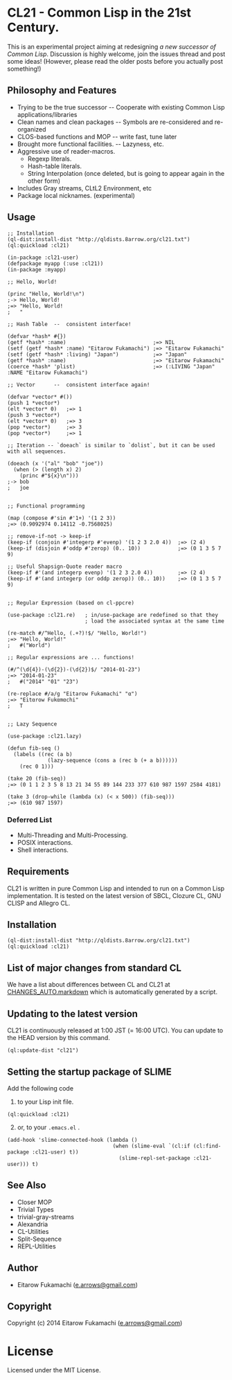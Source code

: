 # CL21 - Common Lisp in the 21st Century.

This is an experimental project aiming at redesigning *a new successor of Common Lisp*.
Discussion is highly welcome, join the issues thread and post some ideas!
(However, please read the older posts before you actually post something!)

<!-- The aim is both at -->
<!-- catching the newcomer's eye and still attracting the old-lispers -->

## Philosophy and Features

* Trying to be the true successor -- Cooperate with existing Common Lisp applications/libraries
* Clean names and clean packages -- Symbols are re-considered and re-organized
* CLOS-based functions and MOP -- write fast, tune later
* Brought more functional facilities. -- Lazyness, etc.
* Aggressive use of reader-macros.
  * Regexp literals.
  * Hash-table literals.
  * String Interpolation (once deleted, but is going to appear again in the other
    form)
* Includes Gray streams, CLtL2 Environment, etc
* Package local nicknames. (experimental)

## Usage

```common-lisp
;; Installation
(ql-dist:install-dist "http://qldists.8arrow.org/cl21.txt")
(ql:quickload :cl21)

(in-package :cl21-user)
(defpackage myapp (:use :cl21))
(in-package :myapp)

;; Hello, World!

(princ "Hello, World!\n")
;-> Hello, World!
;=> "Hello, World!
;   "

;; Hash Table  --  consistent interface!

(defvar *hash* #{})
(getf *hash* :name)                            ;=> NIL
(setf (getf *hash* :name) "Eitarow Fukamachi") ;=> "Eitarow Fukamachi"
(setf (getf *hash* :living) "Japan")           ;=> "Japan"
(getf *hash* :name)                            ;=> "Eitarow Fukamachi"
(coerce *hash* 'plist)                         ;=> (:LIVING "Japan" :NAME "Eitarow Fukamachi")

;; Vector      --  consistent interface again!

(defvar *vector* #())
(push 1 *vector*)
(elt *vector* 0)   ;=> 1
(push 3 *vector*)
(elt *vector* 0)   ;=> 3
(pop *vector*)     ;=> 3
(pop *vector*)     ;=> 1

;; Iteration -- `doeach` is similar to `dolist`, but it can be used with all sequences.

(doeach (x '("al" "bob" "joe"))
  (when (> (length x) 2)
    (princ #"${x}\n")))
;-> bob
;   joe


;; Functional programming

(map (compose #'sin #'1+) '(1 2 3))
;=> (0.9092974 0.14112 -0.7568025)

;; remove-if-not -> keep-if
(keep-if (conjoin #'integerp #'evenp) '(1 2 3 2.0 4))  ;=> (2 4)
(keep-if (disjoin #'oddp #'zerop) (0.. 10))            ;=> (0 1 3 5 7 9)

;; Useful Shapsign-Quote reader macro
(keep-if #'(and integerp evenp) '(1 2 3 2.0 4))        ;=> (2 4)
(keep-if #'(and integerp (or oddp zerop)) (0.. 10))    ;=> (0 1 3 5 7 9)


;; Regular Expression (based on cl-ppcre)

(use-package :cl21.re)   ; in/use-package are redefined so that they
                         ; load the associated syntax at the same time

(re-match #/^Hello, (.+?)!$/ "Hello, World!")
;=> "Hello, World!"
;   #("World")

;; Regular expressions are ... functions!

(#/^(\d{4})-(\d{2})-(\d{2})$/ "2014-01-23")
;=> "2014-01-23"
;   #("2014" "01" "23")

(re-replace #/a/g "Eitarow Fukamachi" "α")
;=> "Eitαrow Fukαmαchi"
;   T


;; Lazy Sequence

(use-package :cl21.lazy)

(defun fib-seq ()
  (labels ((rec (a b)
             (lazy-sequence (cons a (rec b (+ a b))))))
    (rec 0 1)))

(take 20 (fib-seq))
;=> (0 1 1 2 3 5 8 13 21 34 55 89 144 233 377 610 987 1597 2584 4181)

(take 3 (drop-while (lambda (x) (< x 500)) (fib-seq)))
;=> (610 987 1597)
```

### Deferred List

* Multi-Threading and Multi-Processing.
* POSIX interactions.
* Shell interactions.

## Requirements

CL21 is written in pure Common Lisp and intended to run on a Common Lisp implementation.
It is tested on the latest version of SBCL, Clozure CL, GNU CLISP and Allegro CL.

## Installation

```common-lisp
(ql-dist:install-dist "http://qldists.8arrow.org/cl21.txt")
(ql:quickload :cl21)
```

## List of major changes from standard CL

We have a list about differences between CL and CL21 at [CHANGES_AUTO.markdown](./CHANGES_AUTO.markdown) which is automatically generated by a script.

## Updating to the latest version

CL21 is continuously released at 1:00 JST (= 16:00 UTC). You can update to the HEAD version by this command.

```common-lisp
(ql:update-dist "cl21")
```

## Setting the startup package of SLIME

Add the following code

1) to your Lisp init file.

```common-lisp
(ql:quickload :cl21)
```

2) or, to your `.emacs.el` .

```common-lisp
(add-hook 'slime-connected-hook (lambda ()
                                  (when (slime-eval `(cl:if (cl:find-package :cl21-user) t))
                                    (slime-repl-set-package :cl21-user))) t)
```

## See Also

* Closer MOP
* Trivial Types
* trivial-gray-streams
* Alexandria
* CL-Utilities
* Split-Sequence
* REPL-Utilities

## Author

* Eitarow Fukamachi (e.arrows@gmail.com)

## Copyright

Copyright (c) 2014 Eitarow Fukamachi (e.arrows@gmail.com)

# License

Licensed under the MIT License.
